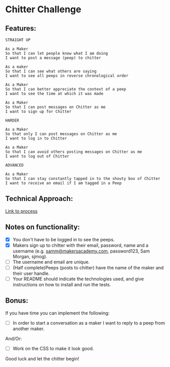 Chitter Challenge
=================

Features:
-------

```
STRAIGHT UP

As a Maker
So that I can let people know what I am doing  
I want to post a message (peep) to chitter

As a maker
So that I can see what others are saying  
I want to see all peeps in reverse chronological order

As a Maker
So that I can better appreciate the context of a peep
I want to see the time at which it was made

As a Maker
So that I can post messages on Chitter as me
I want to sign up for Chitter

HARDER

As a Maker
So that only I can post messages on Chitter as me
I want to log in to Chitter

As a Maker
So that I can avoid others posting messages on Chitter as me
I want to log out of Chitter

ADVANCED

As a Maker
So that I can stay constantly tapped in to the shouty box of Chitter
I want to receive an email if I am tagged in a Peep
```

Technical Approach:
-----

[Link to process](process/user_stories/README.md)

Notes on functionality:
------

- [X] You don't have to be logged in to see the peeps.
- [X] Makers sign up to chitter with their email, password, name and a username (e.g. samm@makersacademy.com, password123, Sam Morgan, sjmog).
- [ ] The username and email are unique.
- [ ] (Half complete)Peeps (posts to chitter) have the name of the maker and their user handle.
- [ ] Your README should indicate the technologies used, and give instructions on how to install and run the tests.

Bonus:
-----

If you have time you can implement the following:

- [ ] In order to start a conversation as a maker I want to reply to a peep from another maker.

And/Or:

- [ ] Work on the CSS to make it look good.

Good luck and let the chitter begin!

